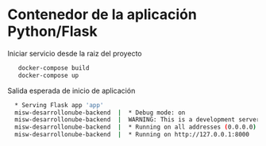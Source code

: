 # Contenedor de la aplicación Python/Flask

Iniciar servicio desde la raiz del proyecto 

```bash
   docker-compose build
   docker-compose up
```

Salida esperada de inicio de aplicación

```bash
  * Serving Flask app 'app'
  misw-desarrollonube-backend  |  * Debug mode: on
  misw-desarrollonube-backend  |  WARNING: This is a development server. Do not use it in a production deployment. Use a production WSGI server instead.
  misw-desarrollonube-backend  |  * Running on all addresses (0.0.0.0)
  misw-desarrollonube-backend  |  * Running on http://127.0.0.1:8000
```